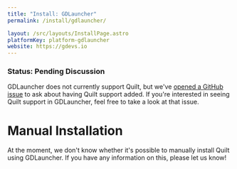 ```yaml
---
title: "Install: GDLauncher"
permalink: /install/gdlauncher/

layout: /src/layouts/InstallPage.astro
platformKey: platform-gdlauncher
website: https://gdevs.io
---
```


### Status: Pending Discussion

GDLauncher does not currently support Quilt, but we've [opened a GitHub issue](https://github.com/gorilla-devs/GDLauncher/issues/1308) to ask about having Quilt support added. If you're interested in seeing Quilt support in GDLauncher, feel free to take a look at that issue.

# Manual Installation

At the moment, we don't know whether it's possible to manually install Quilt using GDLauncher. If you have any information on this, please let us know!
